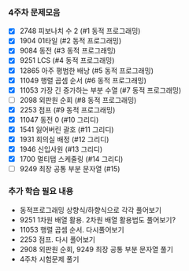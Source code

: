 
### 4주차 문제모음
- [X] 2748 피보나치 수 2 (#1 동적 프로그래밍)
- [X] 1904 01타일 (#2 동적 프로그래밍)
- [X] 9084 동전 (#3 동적 프로그래밍)
- [X] 9251 LCS (#4 동적 프로그래밍)
- [X] 12865	아주 평범한 배낭 (#5 동적 프로그래밍)
- [X] 11049	행렬 곱셈 순서 (#6 동적 프로그래밍)
- [X] 11053	가장 긴 증가하는 부분 수열 (#7 동적 프로그래밍)	
- [ ] 2098 외판원 순회 (#8 동적 프로그래밍)	
- [X] 2253 점프 (#9 동적 프로그래밍)
- [X] 11047 동전 0 (#10 그리디)
- [X] 1541 잃어버린 괄호 (#11 그리디)
- [X] 1931 회의실 배정 (#12 그리디)
- [X] 1946 신입사원 (#13 그리디)
- [X] 1700 멀티탭 스케줄링 (#14 그리디)
- [ ] 9249 최장 공통 부분 문자열 (#15)

### 추가 학습 필요 내용
- 동적프로그래밍 상향식/하향식으로 각각 풀어보기
- 9251 1차원 배열 활용. 2차원 배열 활용법도 풀어보기?
- 11053 행렬 곱셈 순서. 다시풀어보기
- 2253 점프. 다시 풀어보기
- 2908 외판원 순회, 9249 최장 공통 부분 문자열 풀기
- 4주차 시험문제 풀기